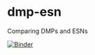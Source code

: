# dmp-esn

Comparing DMPs and ESNs

[![Binder](http://mybinder.org/badge.svg)](http://mybinder.org/repo/francesco-mannella/dmp-esn)
